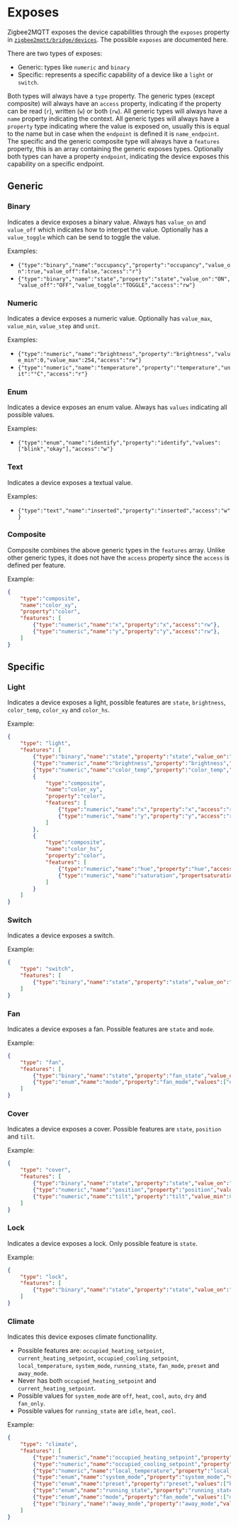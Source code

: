 ---
---
# Exposes
Zigbee2MQTT exposes the device capabilities through the `exposes` property in [`zigbee2mqtt/bridge/devices`](./mqtt_topics_and_message_structure.md). The possible `exposes` are documented here.

There are two types of exposes:
- Generic: types like `numeric` and `binary`
- Specific: represents a specific capability of a device like a `light` or `switch`.

Both types will always have a `type` property. The generic types (except composite) will always have an `access` property, indicating if the property can be read (`r`), written (`w`) or both (`rw`). All generic types will always have a `name` property indicating the context. All generic types will always have a `property` type indicating where the value is exposed on, usually this is equal to the name but in case when the `endpoint` is defined it is `name_endpoint`. The specific and the generic composite type will always have a `features` property, this is an array containing the generic exposes types. Optionally both types can have a property `endpoint`, indicating the device exposes this capability on a specific endpoint.

## Generic

### Binary
Indicates a device exposes a binary value. Always has `value_on` and `value_off` which indicates how to interpet the value. Optionally has a `value_toggle` which can be send to toggle the value.

Examples:
- `{"type":"binary","name":"occupancy","property":"occupancy","value_on":true,"value_off":false,"access":"r"}`
- `{"type":"binary","name":"state","property":"state","value_on":"ON","value_off":"OFF","value_toggle":"TOGGLE","access":"rw"}`

### Numeric
Indicates a device exposes a numeric value. Optionally has `value_max`, `value_min`, `value_step` and `unit`.

Examples:
- `{"type":"numeric","name":"brightness","property":"brightness","value_min":0,"value_max":254,"access":"rw"}`
- `{"type":"numeric","name":"temperature","property":"temperature","unit":"°C","access":"r"}`

### Enum
Indicates a device exposes an enum value. Always has `values` indicating all possible values.

Examples:
- `{"type":"enum","name":"identify","property":"identify","values":["blink","okay"],"access":"w"}`

### Text
Indicates a device exposes a textual value.

Examples:
- `{"type":"text","name":"inserted","property":"inserted","access":"w"}`

### Composite
Composite combines the above generic types in the `features` array. Unlike other generic types, it does not have the `access` property since the `access` is defined per feature.

Example:
```json
{
    "type":"composite",
    "name":"color_xy",
    "property":"color",
    "features": [
        {"type":"numeric","name":"x","property":"x","access":"rw"},
        {"type":"numeric","name":"y","property":"y","access":"rw"},
    ]
}
```

## Specific

### Light
Indicates a device exposes a light, possible features are `state`, `brightness`, `color_temp`, `color_xy` and `color_hs`.

Example:

```json
{
    "type": "light",
    "features": [
        {"type":"binary","name":"state","property":"state","value_on":"ON","value_off":"OFF","value_toggle":"TOGGLE","access":"rw"},
        {"type":"numeric","name":"brightness","property":"brightness","value_min":0,"value_max":254,"access":"rw"},
        {"type":"numeric","name":"color_temp","property":"color_temp","access":"rw"},
        {
            "type":"composite",
            "name":"color_xy",
            "property":"color",
            "features": [
                {"type":"numeric","name":"x","property":"x","access":"rw"},
                {"type":"numeric","name":"y","property":"y","access":"rw"}
            ]
        },
        {
            "type":"composite",
            "name":"color_hs",
            "property":"color",
            "features": [
                {"type":"numeric","name":"hue","property":"hue","access":"rw"},
                {"type":"numeric","name":"saturation","propertsaturation":"saturation","access":"rw"}
            ]
        }
    ]
}
```

### Switch
Indicates a device exposes a switch.

Example:

```json
{
    "type": "switch",
    "features": [
        {"type":"binary","name":"state","property":"state","value_on":"ON","value_off":"OFF","value_toggle":"TOGGLE","access":"rw"}
    ]
}
```

### Fan
Indicates a device exposes a fan. Possible features are `state` and `mode`.

Example:

```json
{
    "type": "fan",
    "features": [
        {"type":"binary","name":"state","property":"fan_state","value_on":"ON","value_off":"OFF","access":"rw"},
        {"type":"enum","name":"mode","property":"fan_mode","values":["off", "low", "medium", "high", "on", "auto", "smart"],"access":"rw"}
    ]
}
```

### Cover
Indicates a device exposes a cover. Possible features are `state`, `position` and `tilt`.

Example:

```json
{
    "type": "cover",
    "features": [
        {"type":"binary","name":"state","property":"state","value_on":"OPEN","value_off":"CLOSE","access":"rw"},
        {"type":"numeric","name":"position","property":"position","value_min":0,"value_max":100,"access":"rw"},
        {"type":"numeric","name":"tilt","property":"tilt","value_min":0,"value_max":100,"access":"rw"}
    ]
}
```

### Lock
Indicates a device exposes a lock. Only possible feature is `state`.

Example:

```json
{
    "type": "lock",
    "features": [
        {"type":"binary","name":"state","property":"state","value_on":"LOCK","value_off":"UNLOCK","access":"rw"}
    ]
}
```

### Climate
Indicates this device exposes climate functionallity.
- Possible features are: `occupied_heating_setpoint`, `current_heating_setpoint`, `occupied_cooling_setpoint`, `local_temperature`, `system_mode`, `running_state`, `fan_mode`, `preset` and `away_mode`.
- Never has both `occupied_heating_setpoint` and `current_heating_setpoint`.
- Possible values for `system_mode` are `off`, `heat`, `cool`, `auto`, `dry` and `fan_only`.
- Possible values for `running_state` are `idle`, `heat`, `cool`.

Example:

```json
{
    "type": "climate",
    "features": [
        {"type":"numeric","name":"occupied_heating_setpoint","property":"occupied_heating_setpoint","value_min":7,"value_max":30,"value_step": 0.5,"access":"rw","unit":"°C"},
        {"type":"numeric","name":"occupied_cooling_setpoint","property":"occupied_heating_setpoint","value_min":7,"value_max":30,"value_step": 0.5,"access":"rw","unit":"°C"},
        {"type":"numeric","name":"local_temperature","property":"local_temperature","access":"r","unit":"°C"},
        {"type":"enum","name":"system_mode","property":"system_mode","values":["off", "auto", "heat", "cool"],"access":"rw"},
        {"type":"enum","name":"preset","property":"preset","values":["hold", "program"],"access":"rw"},
        {"type":"enum","name":"running_state","property":"running_state","values":["idle", "heat", "cool"],"access":"r"},
        {"type":"enum","name":"mode","property":"fan_mode","values":["off", "low", "medium", "high", "on", "auto", "smart"],"access":"rw"},
        {"type":"binary","name":"away_mode","property":"away_mode","value_on":"ON","value_off":"OFF","access":"rw"},
    ]
}
```
